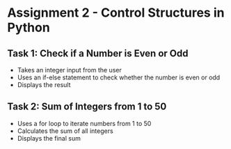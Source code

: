# Assignment 2 - Control Structures in Python

## Task 1: Check if a Number is Even or Odd
- Takes an integer input from the user
- Uses an if-else statement to check whether the number is even or odd
- Displays the result

## Task 2: Sum of Integers from 1 to 50
- Uses a for loop to iterate numbers from 1 to 50
- Calculates the sum of all integers
- Displays the final sum
